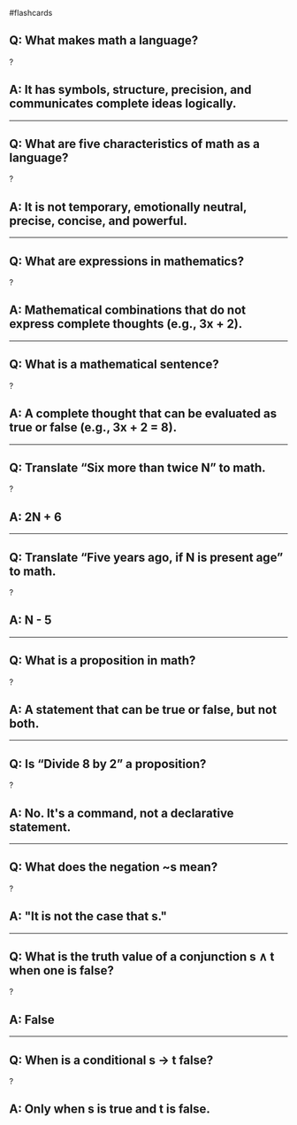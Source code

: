 #flashcards 
## Q: What makes math a language?
?
## A: It has symbols, structure, precision, and communicates complete ideas logically.

---

## Q: What are five characteristics of math as a language?
?
## A: It is not temporary, emotionally neutral, precise, concise, and powerful.

---

## Q: What are expressions in mathematics?
?
## A: Mathematical combinations that do not express complete thoughts (e.g., 3x + 2).

---

## Q: What is a mathematical sentence?
?
## A: A complete thought that can be evaluated as true or false (e.g., 3x + 2 = 8).

---

## Q: Translate “Six more than twice N” to math.
?
## A: 2N + 6

---

## Q: Translate “Five years ago, if N is present age” to math.
?
## A: N - 5

---

## Q: What is a proposition in math?
?
## A: A statement that can be true or false, but not both.

---

## Q: Is “Divide 8 by 2” a proposition?
?
## A: No. It's a command, not a declarative statement.

---

## Q: What does the negation ~s mean?
?
## A: "It is not the case that s."

---

## Q: What is the truth value of a conjunction s ∧ t when one is false?
?
## A: False

---

## Q: When is a conditional s → t false?
?
## A: Only when s is true and t is false.
	